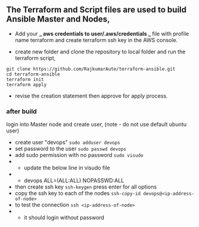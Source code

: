 ## The Terraform and Script files are used to build Ansible Master and Nodes,
* Add your **_ aws credentials to user/.aws/credentials _** file with profile name terraform
and create terraform ssh key in the AWS console.

* create new folder and clone the repository to local folder and run the terraform script,
```
git clone https://github.com/RajkumarAute/terraform-ansible.git
cd terraform-ansible
terraform init
terraform apply
```
* revise the creation statement then approve for apply process.

### after build
login into Master node and create user, (note - do not use default ubuntu user)
* create user "devops"
``` sudo adduser devops ```
* set password to the user
``` sudo passwd devops ```
* add sudo permission with no password
``` sudo visudo ```
* * update the below line in visudo file 
* * devops ALL=(ALL:ALL) NOPASSWD:ALL
* then create ssh key
``` ssh-keygen ```
  press enter for all options
* copy the ssh key to each of the nodes
``` ssh-copy-id devops@<ip-address-of-node> ```
* to test the connection
``` ssh <ip-address-of-node> ```
* * it should login without password